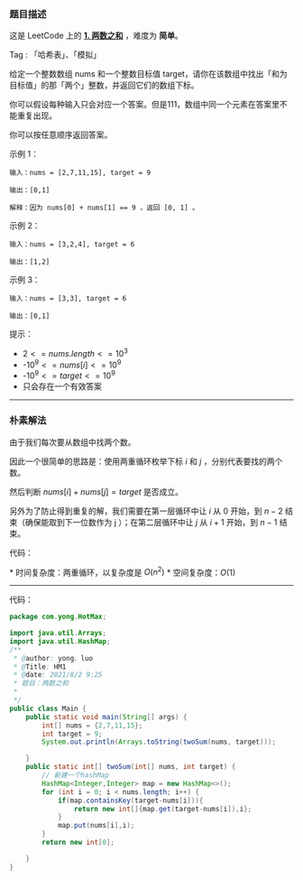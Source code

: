 ### 题目描述

这是 LeetCode 上的 **[1. 两数之和](https://leetcode-cn.com/problems/two-sum/solution/po-su-jie-fa-ha-xi-biao-jie-fa-by-ac_oie-yf7o/)** ，难度为 **简单**。

Tag : 「哈希表」、「模拟」

给定一个整数数组 nums 和一个整数目标值 target，请你在该数组中找出「和为目标值」的那「两个」整数，并返回它们的数组下标。

你可以假设每种输入只会对应一个答案。但是111，数组中同一个元素在答案里不能重复出现。

你可以按任意顺序返回答案。

示例 1：

```
输入：nums = [2,7,11,15], target = 9

输出：[0,1]

解释：因为 nums[0] + nums[1] == 9 ，返回 [0, 1] 。
```

示例 2：

```
输入：nums = [3,2,4], target = 6

输出：[1,2]
```

示例 3：

```
输入：nums = [3,3], target = 6

输出：[0,1]
```

提示：

* $2 <= nums.length <= 10^3$
* -$10^9 <= nums[i] <= 10^9$
* -$10^9 <= target <= 10^9$
* 只会存在一个有效答案

---

### 朴素解法

由于我们每次要从数组中找两个数。

因此一个很简单的思路是：使用两重循环枚举下标 $i$ 和 $j$ ，分别代表要找的两个数。

然后判断 $nums[i] + nums[j] = target$ 是否成立。

另外为了防止得到重复的解，我们需要在第一层循环中让 $i$ 从 $0$ 开始，到 $n - 2$ 结束（确保能取到下一位数作为 j ）；在第二层循环中让 $j$ 从 $i + 1$ 开始，到 $n - 1$ 结束。

代码：

* 时间复杂度：两重循环，以复杂度是 $O(n^2)$
* 空间复杂度：$O(1)$

---

代码：

```Java
package com.yong.HotMax;

import java.util.Arrays;
import java.util.HashMap;
/**
 * @author: yong。luo
 * @Title: HM1
 * @date: 2021/8/2 9:25
 * 题目：两数之和
 *
 */
public class Main {
    public static void main(String[] args) {
        int[] nums = {2,7,11,15};
        int target = 9;
        System.out.println(Arrays.toString(twoSum(nums, target)));

    }
    public static int[] twoSum(int[] nums, int target) {
        // 新建一个hashMap
        HashMap<Integer,Integer> map = new HashMap<>();
        for (int i = 0; i < nums.length; i++) {
            if(map.containsKey(target-nums[i])){
                return new int[]{map.get(target-nums[i]),i};
            }
            map.put(nums[i],i);
        }
        return new int[0];

    }
}
```
